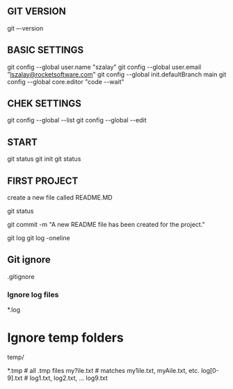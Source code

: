 ## GIT VERSION
git –-version 

## BASIC SETTINGS
git config --global user.name "szalay"
git config --global user.email ”lszalay@rocketsoftware.com"
git config --global init.defaultBranch main
git config --global core.editor "code --wait"

## CHEK SETTINGS
git config --global --list
git config --global --edit

## START
git status
git init
git status

## FIRST PROJECT
create a new file called README.MD

git status

git commit -m "A new README file has been created for the project."

git log
git log -oneline

## Git ignore
.gitignore

### Ignore log files
*.log

# Ignore temp folders
temp/ 
 
*.tmp      # all .tmp files
my?ile.txt # matches my1ile.txt, myAile.txt, etc.
log[0-9].txt # log1.txt, log2.txt, ... log9.txt 


